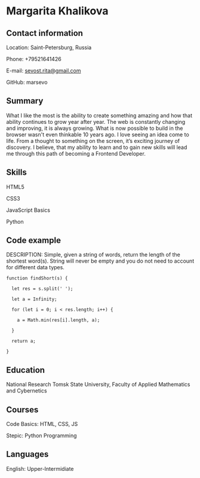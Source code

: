 # Margarita Khalikova

## Contact information
Location: Saint-Petersburg, Russia

Phone: +79521641426

E-mail: sevost.rita@gmail.com

GitHub: marsevo

## Summary
What I like the most is the ability to create something amazing and how that ability continues to grow year after year. The web is constantly changing and improving, it is always growing. What is now possible to build in the browser wasn't even thinkable 10 years ago. I love seeing an idea come to life. From a thought to something on the screen, it’s exciting journey of discovery. I believe, that my ability to learn and to gain new skills will lead me through this path of becoming a Frontend Developer.

## Skills
HTML5

CSS3

JavaScript Basics

Python

## Code example
DESCRIPTION: Simple, given a string of words, return the length of the shortest word(s). String will never be empty and you do not need to account for different data types.
  
    function findShort(s) {

      let res = s.split(' ');
      
      let a = Infinity; 
      
      for (let i = 0; i < res.length; i++) {
      
        a = Math.min(res[i].length, a);
        
      }
      
      return a;
      
    } 

## Education
National Research Tomsk State University, Faculty of Applied Mathematics and Cybernetics

## Courses
Code Basics: HTML, CSS, JS

Stepic: Python Programming



## Languages
English: Upper-Intermidiate
